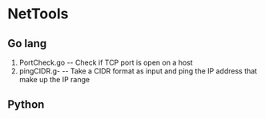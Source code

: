 # NetTools

## Go lang
  1. PortCheck.go -- Check if TCP port is open on a host
  2. pingCIDR.g-  -- Take a CIDR format as input and ping the IP address that make up the IP range
  
## Python
